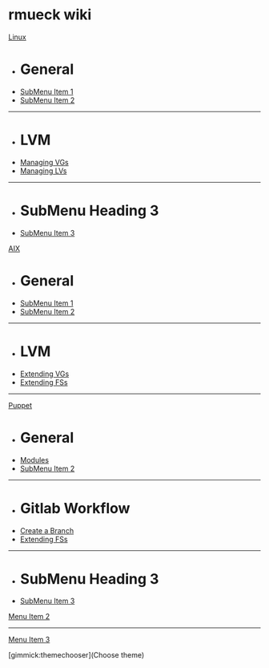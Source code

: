 # rmueck wiki


[Linux]()

  * # General
  * [SubMenu Item 1](subitem1.md)
  * [SubMenu Item 2](subitem2.md)
  - - - -
  * # LVM
  * [Managing VGs](subitem3.md)
  * [Managing LVs](subitem3.md)
  - - - -
  * # SubMenu Heading 3
  * [SubMenu Item 3](subitem3.md)

[AIX]()

  * # General
  * [SubMenu Item 1](subitem1.md)
  * [SubMenu Item 2](subitem2.md)
  - - - -
  * # LVM
  * [Extending VGs](subitem3.md)
  * [Extending FSs](subitem3.md)
  - - - -
[Puppet]()

  * # General
  * [Modules](subitem1.md)
  * [SubMenu Item 2](subitem2.md)
  - - - -
  * # Gitlab Workflow
  * [Create a Branch](subitem3.md)
  * [Extending FSs](subitem3.md)
  - - - -
  * # SubMenu Heading 3
  * [SubMenu Item 3](subitem3.md)


[Menu Item 2](item2.md)
- - - -
[Menu Item 3](item3.md)


[gimmick:themechooser](Choose theme)
